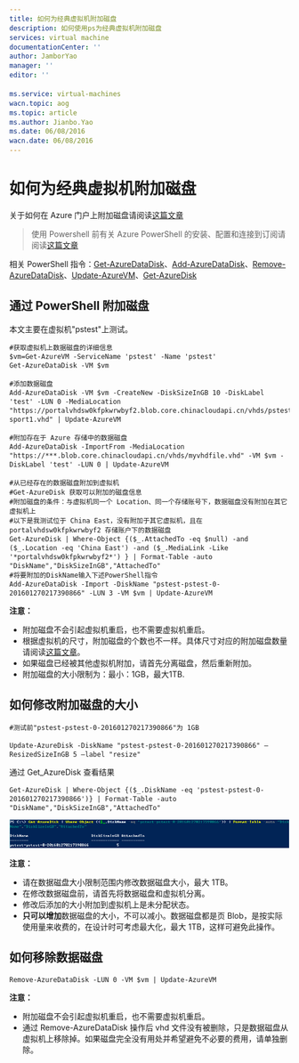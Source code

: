 ```yaml
---
title: 如何为经典虚拟机附加磁盘
description: 如何使用ps为经典虚拟机附加磁盘
services: virtual machine
documentationCenter: ''
author: JamborYao
manager: ''
editor: ''

ms.service: virtual-machines
wacn.topic: aog
ms.topic: article
ms.author: Jianbo.Yao
ms.date: 06/08/2016
wacn.date: 06/08/2016
---
```


# 如何为经典虚拟机附加磁盘

关于如何在 Azure 门户上附加磁盘请阅读[这篇文章](https://docs.azure.cn/virtual-machines/windows/classic/attach-disk)

>使用 Powershell 前有关 Azure PowerShell 的安装、配置和连接到订阅请阅读[这篇文章](https://docs.azure.cn/powershell-install-configure)

相关 PowerShell 指令：[Get-AzureDataDisk](https://msdn.microsoft.com/zh-cn/library/azure/dn495197.aspx)、[Add-AzureDataDisk](https://msdn.microsoft.com/zh-cn/library/azure/dn495298.aspx)、[Remove-AzureDataDisk](https://msdn.microsoft.com/zh-cn/library/azure/dn495243.aspx)、[Update-AzureVM](https://msdn.microsoft.com/zh-cn/library/azure/dn495230.aspx?f=255&MSPPError=-2147217396)、[Get-AzureDisk](https://msdn.microsoft.com/zh-cn/library/azure/dn495125.aspx)

## 通过 PowerShell 附加磁盘

本文主要在虚拟机"pstest"上测试。

```
#获取虚拟机上数据磁盘的详细信息
$vm=Get-AzureVM -ServiceName 'pstest' -Name 'pstest'
Get-AzureDataDisk -VM $vm

#添加数据磁盘
Add-AzureDataDisk -VM $vm -CreateNew -DiskSizeInGB 10 -DiskLabel 'test' -LUN 0 -MediaLocation "https://portalvhdsw0kfpkwrwbyf2.blob.core.chinacloudapi.cn/vhds/pstest-sport1.vhd" | Update-AzureVM	

#附加存在于 Azure 存储中的数据磁盘
Add-AzureDataDisk -ImportFrom -MediaLocation "https://***.blob.core.chinacloudapi.cn/vhds/myvhdfile.vhd" -VM $vm -DiskLabel 'test' -LUN 0 | Update-AzureVM 

#从已经存在的数据磁盘附加到虚拟机
#Get-AzureDisk 获取可以附加的磁盘信息
#附加磁盘的条件：与虚拟机同一个 Location、同一个存储账号下，数据磁盘没有附加在其它虚拟机上
#以下是我测试位于 China East，没有附加于其它虚拟机，且在 portalvhdsw0kfpkwrwbyf2 存储账户下的数据磁盘
Get-AzureDisk | Where-Object {($_.AttachedTo -eq $null) -and ($_.Location -eq 'China East') -and ($_.MediaLink -Like '*portalvhdsw0kfpkwrwbyf2*') } | Format-Table -auto "DiskName","DiskSizeInGB","AttachedTo"
#将要附加的DiskName输入下述PowerShell指令
Add-AzureDataDisk -Import -DiskName "pstest-pstest-0-201601270217390866" -LUN 3 -VM $vm | Update-AzureVM	
```

**注意：**

- 附加磁盘不会引起虚拟机重启，也不需要虚拟机重启。
- 根据虚拟机的尺寸，附加磁盘的个数也不一样。具体尺寸对应的附加磁盘数量请阅读[这篇文章](/virtual-machines/virtual-machines-windows-sizes)。
- 如果磁盘已经被其他虚拟机附加，请首先分离磁盘，然后重新附加。
- 附加磁盘的大小限制为：最小：1GB，最大1TB.

## 如何修改附加磁盘的大小

```
#测试前"pstest-pstest-0-201601270217390866"为 1GB	

Update-AzureDisk -DiskName "pstest-pstest-0-201601270217390866" –ResizedSizeInGB 5 –label "resize"
```

通过 Get_AzureDisk 查看结果

```
Get-AzureDisk | Where-Object {($_.DiskName -eq 'pstest-pstest-0-201601270217390866')} | Format-Table -auto "DiskName","DiskSizeInGB","AttachedTo"	
```

![](./media/aog-virtual-machines-attach-vhd-to-classic-vm/resize-disk.PNG)	

**注意：**

- 请在数据磁盘大小限制范围内修改数据磁盘大小，最大 1TB。
- 在修改数据磁盘前，请首先将数据磁盘和虚拟机分离。
- 修改后添加的大小附加到虚拟机上是未分配状态。
- **只可以增加**数据磁盘的大小，不可以减小。数据磁盘都是页 Blob，是按实际使用量来收费的，在设计时可考虑最大化，最大 1TB，这样可避免此操作。

## 如何移除数据磁盘

```
Remove-AzureDataDisk -LUN 0 -VM $vm | Update-AzureVM
```

**注意：**

- 附加磁盘不会引起虚拟机重启，也不需要虚拟机重启。
- 通过 Remove-AzureDataDisk 操作后 vhd 文件没有被删除，只是数据磁盘从虚拟机上移除掉。如果磁盘完全没有用处并希望避免不必要的费用，请单独删除。